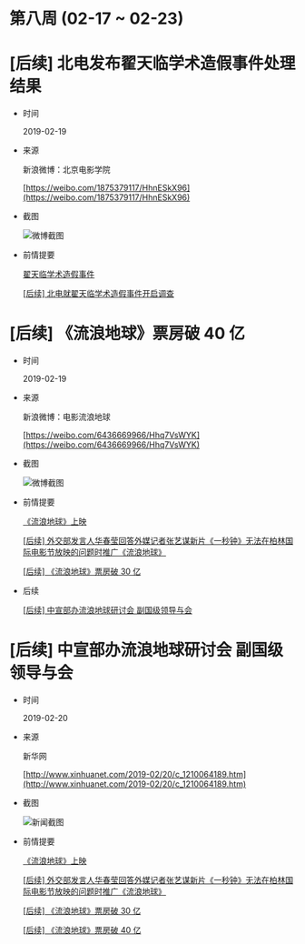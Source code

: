 第八周 (02-17 ~ 02-23)
======

# [后续] 北电发布翟天临学术造假事件处理结果

+ 时间

    2019-02-19
    
+ 来源

    新浪微博：北京电影学院
    
    [https://weibo.com/1875379117/HhnESkX96](https://weibo.com/1875379117/HhnESkX96)
    
+ 截图

    ![微博截图](assets/2019-02-19-zhaitianlin.png)

+ 前情提要

    [翟天临学术造假事件](../06/README.md#翟天临学术造假事件)

    [\[后续\] 北电就翟天临学术造假事件开启调查](../07/README.md#后续-北电就翟天临学术造假事件开启调查)

# [后续] 《流浪地球》票房破 40 亿

+ 时间

    2019-02-19

+ 来源

    新浪微博：电影流浪地球
    
    [https://weibo.com/6436669966/Hhq7VsWYK](https://weibo.com/6436669966/Hhq7VsWYK)
    
+ 截图

    ![微博截图](assets/2019-02-19-the-wandering-earth.png)
    
+ 前情提要

    [《流浪地球》上映](../06/README.md#《流浪地球》上映)

    [\[后续\] 外交部发言人华春莹回答外媒记者张艺谋新片《一秒钟》无法在柏林国际电影节放映的问题时推广《流浪地球》](#后续-外交部发言人华春莹回答外媒记者张艺谋新片《一秒钟》无法在柏林国际电影节放映的问题时推广《流浪地球》)

    [\[后续\] 《流浪地球》票房破 30 亿](../07/README.md#后续-《流浪地球》票房破-30-亿)

+ 后续

    [\[后续\] 中宣部办流浪地球研讨会 副国级领导与会](#后续-中宣部办流浪地球研讨会-副国级领导与会)

# [后续] 中宣部办流浪地球研讨会 副国级领导与会

+ 时间

    2019-02-20
    
+ 来源

    新华网
    
    [http://www.xinhuanet.com/2019-02/20/c_1210064189.htm](http://www.xinhuanet.com/2019-02/20/c_1210064189.htm)
    
+ 截图

    ![新闻截图](assets/2019-02-20-the-wandering-earth-workshop.png)
  
+ 前情提要

    [《流浪地球》上映](../06/README.md#《流浪地球》上映)

    [\[后续\] 外交部发言人华春莹回答外媒记者张艺谋新片《一秒钟》无法在柏林国际电影节放映的问题时推广《流浪地球》](#后续-外交部发言人华春莹回答外媒记者张艺谋新片《一秒钟》无法在柏林国际电影节放映的问题时推广《流浪地球》)

    [\[后续\] 《流浪地球》票房破 30 亿](../07/README.md#后续-《流浪地球》票房破-30-亿)

    [\[后续\] 《流浪地球》票房破 40 亿](#后续-《流浪地球》票房破-40-亿)
